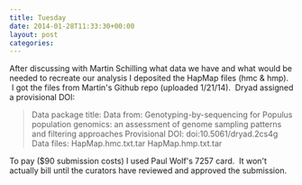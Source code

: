 ```yaml
---
title: Tuesday
date: 2014-01-28T11:33:30+00:00
layout: post
categories:
---
```

After discussing with Martin Schilling what data we have and what would be needed to recreate our analysis I deposited the HapMap files (hmc & hmp).  I got the files from Martin's Github repo (uploaded 1/21/14).  Dryad assigned a provisional DOI:

> Data package title: Data from: Genotyping-by-sequencing for Populus population genomics: an assessment of genome sampling patterns and filtering approaches
Provisional DOI: doi:10.5061/dryad.2cs4g
Data files: HapMap.hmc.txt.tar
HapMap.hmp.txt.tar

To pay ($90 submission costs) I used Paul Wolf's 7257 card.  It won't actually bill until the curators have reviewed and approved the submission.
